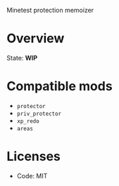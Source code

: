 Minetest protection memoizer

# Overview

State: **WIP**

# Compatible mods

* `protector`
* `priv_protector`
* `xp_redo`
* `areas`

# Licenses

* Code: MIT
